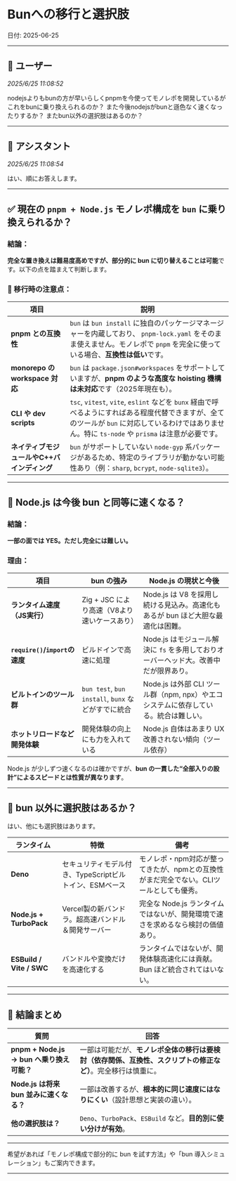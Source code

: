 # Bunへの移行と選択肢

日付: 2025-06-25

---

## 👤 ユーザー
*2025/6/25 11:08:52*

nodejsよりもbunの方が早いらしくpnpmを今使ってモノレポを開発しているがこれをbunに乗り換えられるのか？
また今後nodejsがbunと遜色なく速くなったりするか？
またbun以外の選択肢はあるのか？

---

## 🤖 アシスタント
*2025/6/25 11:08:54*

はい、順にお答えします。

---

## ✅ 現在の `pnpm + Node.js` モノレポ構成を `bun` に乗り換えられるか？

### 結論：
**完全な置き換えは難易度高めですが、部分的に bun に切り替えることは可能**です。以下の点を踏まえて判断します。

### 🔧 移行時の注意点：

| 項目 | 説明 |
|------|------|
| **pnpm との互換性** | `bun` は `bun install` に独自のパッケージマネージャーを内蔵しており、 `pnpm-lock.yaml` をそのまま使えません。モノレポで `pnpm` を完全に使っている場合、**互換性は低い**です。 |
| **monorepo の workspace 対応** | `bun` は `package.json#workspaces` をサポートしていますが、**pnpm のような高度な hoisting 機構は未対応**です（2025年現在も）。 |
| **CLI や dev scripts** | `tsc`, `vitest`, `vite`, `eslint` などを `bunx` 経由で呼べるようにすればある程度代替できますが、全てのツールが `bun` に対応しているわけではありません。特に `ts-node` や `prisma` は注意が必要です。 |
| **ネイティブモジュールやC++バインディング** | `bun` がサポートしていない `node-gyp` 系パッケージがあるため、特定のライブラリが動かない可能性あり（例：`sharp`, `bcrypt`, `node-sqlite3`）。 |

---

## 🔮 Node.js は今後 bun と同等に速くなる？

### 結論：
**一部の面では YES。ただし完全には難しい。**

### 理由：

| 項目 | bun の強み | Node.js の現状と今後 |
|------|-------------|-----------------------|
| **ランタイム速度（JS実行）** | Zig + JSC により高速（V8より速いケースあり） | Node.js は V8 を採用し続ける見込み。高速化もあるが bun ほど大胆な最適化は困難。 |
| **`require()`/`import`の速度** | ビルドインで高速に処理 | Node.js はモジュール解決に `fs` を多用しておりオーバーヘッド大。改善中だが限界あり。 |
| **ビルトインのツール群** | `bun test`, `bun install`, `bunx` などがすでに統合 | Node.js は外部 CLI ツール群（npm, npx）やエコシステムに依存している。統合は難しい。 |
| **ホットリロードなど開発体験** | 開発体験の向上にも力を入れている | Node.js 自体はあまり UX 改善されない傾向（ツール依存） |

Node.js が少しずつ速くなるのは確かですが、**bun の一貫した“全部入りの設計”によるスピードとは性質が異なります**。

---

## 🧩 bun 以外に選択肢はあるか？

はい、他にも選択肢はあります。

| ランタイム | 特徴 | 備考 |
|------------|------|------|
| **Deno** | セキュリティモデル付き、TypeScriptビルトイン、ESMベース | モノレポ・npm対応が整ってきたが、npmとの互換性がまだ完全でない。CLIツールとしても優秀。 |
| **Node.js + TurboPack** | Vercel製の新バンドラ。超高速バンドル＆開発サーバー | 完全な Node.js ランタイムではないが、開発環境で速さを求めるなら検討の価値あり。 |
| **ESBuild / Vite / SWC** | バンドルや変換だけを高速化する | ランタイムではないが、開発体験高速化には貢献。Bun ほど統合されてはいない。 |

---

## 🔁 結論まとめ

| 質問 | 回答 |
|------|------|
| **pnpm + Node.js → bun へ乗り換え可能？** | 一部は可能だが、**モノレポ全体の移行は要検討（依存関係、互換性、スクリプトの修正など）**。完全移行は慎重に。 |
| **Node.js は将来 bun 並みに速くなる？** | 一部は改善するが、**根本的に同じ速度にはなりにくい**（設計思想と実装の違い）。 |
| **他の選択肢は？** | `Deno`、`TurboPack`、`ESBuild` など。**目的別に使い分けが有効**。 |

---

希望があれば「モノレポ構成で部分的に bun を試す方法」や「bun 導入シミュレーション」もご案内できます。

---
